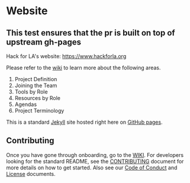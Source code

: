 # Website 
## This test ensures that the pr is built on top of upstream gh-pages


Hack for LA's website: https://www.hackforla.org

Please refer to the [wiki](https://github.com/hackforla/website/wiki) to learn more about the following areas.

1. Project Definition
2. Joining the Team
3. Tools by Role
4. Resources by Role
5. Agendas
6. Project Terminology

This is a standard [Jekyll](https://jekyllrb.com/) site hosted right here on [GitHub pages](https://pages.github.com/).

## Contributing

Once you have gone through onboarding, go to the [WIKI](https://github.com/hackforla/website/wiki). For developers looking for the standard README, see the [CONTRIBUTING](./CONTRIBUTING.md) document for more details on how to get started. Also see our [Code of Conduct](./CODEOFCONDUCT.md) and [License](./LICENSE.txt) documents.
